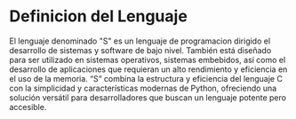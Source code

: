 # Definicion del Lenguaje

El lenguaje denominado "S" es un lenguaje de programacion dirigido el desarrollo de sistemas y software de bajo nivel. También  está diseñado para ser utilizado en  sistemas operativos, sistemas embebidos, así como el desarrollo de aplicaciones que requieran un alto rendimiento y eficiencia en el uso de la memoria. “S“ combina la estructura y eficiencia del lenguaje C con la simplicidad y características modernas de Python, ofreciendo una solución versátil para desarrolladores que buscan un lenguaje potente pero accesible.


